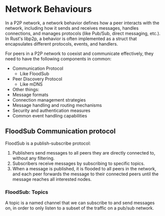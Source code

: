 # Network Behaviours

In a P2P network, a network behavior defines how a peer interacts with the network, including how it sends and receives messages, handles connections, and manages protocols (like Pub/Sub, direct messaging, etc.).
In Rust's libp2p, a behavior is often implemented as a struct that encapsulates different protocols, events, and handlers.

For peers in a P2P network to coexist and communicate effectively, they need to have the following components in common:
 - Communication Protocol
    - Like FloodSub
 - Peer Discovery Protocol
    - Like mDNS
 - Other things:
  - Message formats
  - Connection management strategies
  - Message handling and routing mechanisms
  - Security and authentication measures
  - Common event handling capabilities


## FloodSub Communication protocol

FloodSub is a publish-subscribe protocol:
1. Publishers send messages to all peers they are directly connected to, without any filtering.
2. Subscribers receive messages by subscribing to specific topics.
3. When a message is published, it is flooded to all peers in the network, and
  each peer forwards the message to their connected peers until the message reaches all interested nodes.

### FloodSub: Topics
A topic is a named channel that we can subscribe to and send messages on, in order to only listen to a subset of the traffic on a pub/sub network.